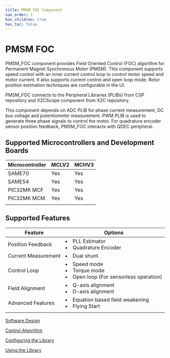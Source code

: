 ```yaml
---
title: PMSM FOC Component
nav_order: 1
has_children: true
has_toc: false
---
```


# PMSM FOC

PMSM_FOC component provides Field Oriented Control (FOC) algorithm for Permanent Magnet Synchronous Motor (PMSM). 
This component supports speed control with an inner current control loop to control motor speed and motor current. It also supports current control and open loop mode. Rotor position estimation techniques are configurable in the UI. 

PMSM_FOC connects to the Peripheral Libraries (PLIBs) from CSP repository and X2CScope component from X2C repository. 

This component depends on ADC PLIB for phase current measurement, DC bus voltage and potentiometer measurement. PWM PLIB is used to generate three phase signals to control the motor. For quadrature encoder sensor position feedback, PMSM_FOC interacts with QDEC peripheral. 


## Supported Microcontrollers and Development Boards

| Microcontroller     | MCLV2  | MCHV3                                               |
|------------| ---------------| -----------------------------------------------------------|
| SAME70       | Yes              | Yes |
| SAME54        | Yes      | Yes |
| PIC32MK MCF       | Yes  | Yes |
| PIC32MK MCM   | Yes | Yes |
||||

## Supported Features

| Feature     | Options  | 
|------------| -----------------------------------------------------------|
| Position Feedback       | <li> PLL Estimator </li> <li> Quadrature Encoder </li>             | 
| Current Measurement     | <li> Dual shunt </li>     | 
| Control Loop       | <li> Speed mode </li> <li>Torque mode </li>  <li>Open loop (For sensorless operation) </li>  | 
| Field Alignment   | <li> Q-axis alignment </li> <li>D-axis alignment </li>|
| Advanced Features | <li> Equation based field weakening </li> <li> Flying Start </li>| 
|||


[Software Design](sw_design.md)


[Control Algorithm](control_algorithm.md)


[Configuring the Library](configurations.md)

[Using the Library](using_the_library.md)


